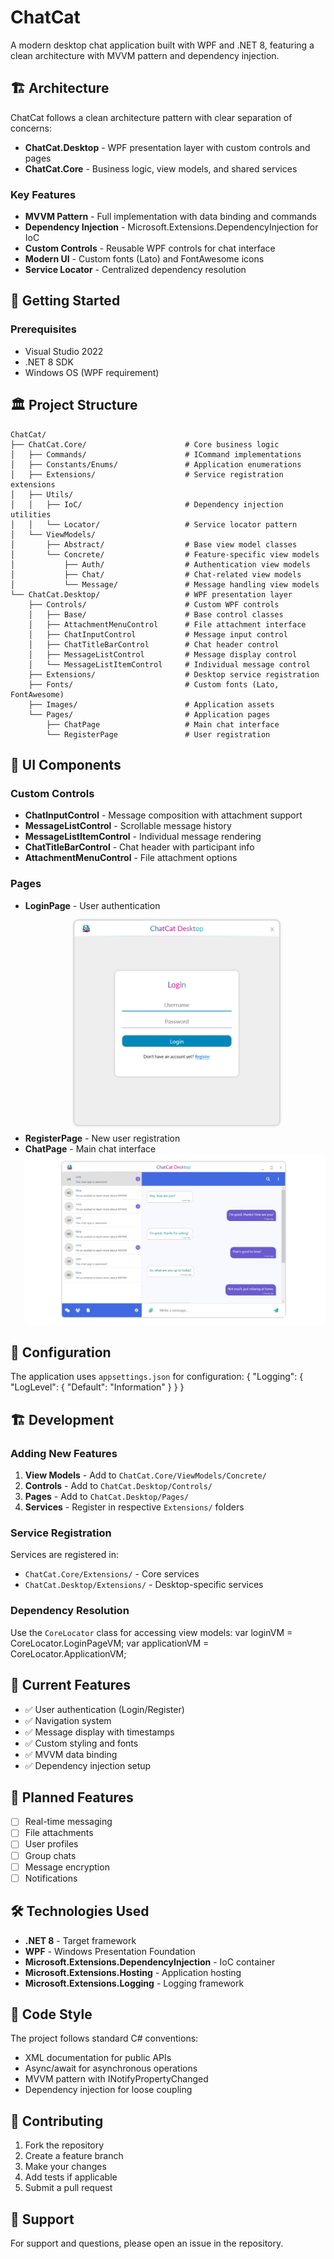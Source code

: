 # ChatCat

A modern desktop chat application built with WPF and .NET 8, featuring a clean architecture with MVVM pattern and dependency injection.

## 🏗️ Architecture

ChatCat follows a clean architecture pattern with clear separation of concerns:

- **ChatCat.Desktop** - WPF presentation layer with custom controls and pages
- **ChatCat.Core** - Business logic, view models, and shared services

### Key Features

- **MVVM Pattern** - Full implementation with data binding and commands
- **Dependency Injection** - Microsoft.Extensions.DependencyInjection for IoC
- **Custom Controls** - Reusable WPF controls for chat interface
- **Modern UI** - Custom fonts (Lato) and FontAwesome icons
- **Service Locator** - Centralized dependency resolution

## 🚀 Getting Started

### Prerequisites

- Visual Studio 2022
- .NET 8 SDK
- Windows OS (WPF requirement)

## 🏛️ Project Structure
```
ChatCat/
├── ChatCat.Core/                      # Core business logic
│   ├── Commands/                      # ICommand implementations
│   ├── Constants/Enums/               # Application enumerations
│   ├── Extensions/                    # Service registration extensions
│   ├── Utils/
│   │   ├── IoC/                       # Dependency injection utilities
│   │   └── Locator/                   # Service locator pattern
│   └── ViewModels/
│       ├── Abstract/                  # Base view model classes
│       └── Concrete/                  # Feature-specific view models
│           ├── Auth/                  # Authentication view models
│           ├── Chat/                  # Chat-related view models
│           └── Message/               # Message handling view models
└── ChatCat.Desktop/                   # WPF presentation layer
    ├── Controls/                      # Custom WPF controls
    │   ├── Base/                      # Base control classes
    │   ├── AttachmentMenuControl      # File attachment interface
    │   ├── ChatInputControl           # Message input control
    │   ├── ChatTitleBarControl        # Chat header control
    │   ├── MessageListControl         # Message display control
    │   └── MessageListItemControl     # Individual message control
    ├── Extensions/                    # Desktop service registration
    ├── Fonts/                         # Custom fonts (Lato, FontAwesome)
    ├── Images/                        # Application assets
    └── Pages/                         # Application pages
        ├── ChatPage                   # Main chat interface
        └── RegisterPage               # User registration
```

## 🎨 UI Components

### Custom Controls

- **ChatInputControl** - Message composition with attachment support
- **MessageListControl** - Scrollable message history
- **MessageListItemControl** - Individual message rendering
- **ChatTitleBarControl** - Chat header with participant info
- **AttachmentMenuControl** - File attachment options

### Pages

- **LoginPage** - User authentication
![Login View](Images/login_view.png)
- **RegisterPage** - New user registration  
- **ChatPage** - Main chat interface
![Chat View](Images/chat_view.png)

## 🔧 Configuration

The application uses `appsettings.json` for configuration: { "Logging": { "LogLevel": { "Default": "Information" } } }


## 🏗️ Development

### Adding New Features

1. **View Models** - Add to `ChatCat.Core/ViewModels/Concrete/`
2. **Controls** - Add to `ChatCat.Desktop/Controls/`
3. **Pages** - Add to `ChatCat.Desktop/Pages/`
4. **Services** - Register in respective `Extensions/` folders

### Service Registration

Services are registered in:
- `ChatCat.Core/Extensions/` - Core services
- `ChatCat.Desktop/Extensions/` - Desktop-specific services

### Dependency Resolution

Use the `CoreLocator` class for accessing view models: var loginVM = CoreLocator.LoginPageVM; var applicationVM = CoreLocator.ApplicationVM;


## 🎯 Current Features

- ✅ User authentication (Login/Register)
- ✅ Navigation system
- ✅ Message display with timestamps
- ✅ Custom styling and fonts
- ✅ MVVM data binding
- ✅ Dependency injection setup

## 🔮 Planned Features

- [ ] Real-time messaging
- [ ] File attachments
- [ ] User profiles
- [ ] Group chats
- [ ] Message encryption
- [ ] Notifications

## 🛠️ Technologies Used

- **.NET 8** - Target framework
- **WPF** - Windows Presentation Foundation
- **Microsoft.Extensions.DependencyInjection** - IoC container
- **Microsoft.Extensions.Hosting** - Application hosting
- **Microsoft.Extensions.Logging** - Logging framework

## 📝 Code Style

The project follows standard C# conventions:
- XML documentation for public APIs
- Async/await for asynchronous operations
- MVVM pattern with INotifyPropertyChanged
- Dependency injection for loose coupling

## 🤝 Contributing

1. Fork the repository
2. Create a feature branch
3. Make your changes
4. Add tests if applicable
5. Submit a pull request

## 🏢 Support

For support and questions, please open an issue in the repository.
